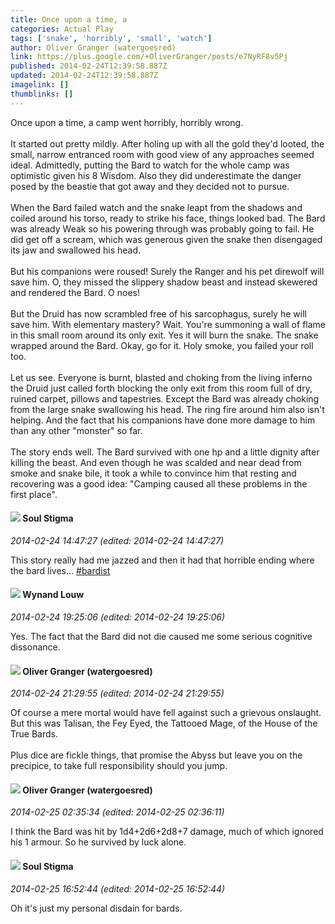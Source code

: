 ```yaml
---
title: Once upon a time, a
categories: Actual Play
tags: ['snake', 'horribly', 'small', 'watch']
author: Oliver Granger (watergoesred)
link: https://plus.google.com/+OliverGranger/posts/e7NyRF8v5Pj
published: 2014-02-24T12:39:58.887Z
updated: 2014-02-24T12:39:58.887Z
imagelink: []
thumblinks: []
---
```


Once upon a time, a camp went horribly, horribly wrong.<br /><br />It started out pretty mildly. After holing up with all the gold they&#39;d looted, the small, narrow entranced room with good view of any approaches seemed ideal. Admittedly, putting the Bard to watch for the whole camp was optimistic given his 8 Wisdom. Also they did underestimate the danger posed by the beastie that got away and they decided not to pursue.<br /><br />When the Bard failed watch and the snake leapt from the shadows and coiled around his torso, ready to strike his face, things looked bad. The Bard was already Weak so his powering through was probably going to fail. He did get off a scream, which was generous given the snake then disengaged its jaw and swallowed his head.<br /><br />But his companions were roused! Surely the Ranger and his pet direwolf will save him. O, they missed the slippery shadow beast and instead skewered and rendered the Bard. O noes!<br /><br />But the Druid has now scrambled free of his sarcophagus, surely he will save him. With elementary mastery? Wait. You&#39;re summoning a wall of flame in this small room around its only exit. Yes it will burn the snake. The snake wrapped around the Bard. Okay, go for it. Holy smoke, you failed your roll too.<br /><br />Let us see. Everyone is burnt, blasted and choking from the living inferno the Druid just called forth blocking the only exit from this room full of dry, ruined carpet, pillows and tapestries. Except the Bard was already choking from the large snake swallowing his head. The ring fire around him also isn&#39;t helping. And the fact that his companions have done more damage to him than any other &quot;monster&quot; so far.<br /><br />The story ends well. The Bard survived with one hp and a little dignity after killing the beast. And even though he was scalded and near dead from smoke and snake bile, it took a while to convince him that resting and recovering was a good idea: &quot;Camping caused all these problems in the first place&quot;.
<div id='comment z12repdibmjkyvvqx04ci3jicpi1xv2afmc0k'>
  <h4><img src='{{site.baseurl}}//images/avatars/111544129432437862475_photo.jpg'> Soul Stigma</h4>
      <p><cite>2014-02-24 14:47:27 (edited: 2014-02-24 14:47:27)</cite></p>
        <p>This story really had me jazzed and then it had that horrible ending where the bard lives... <a rel="nofollow" class="ot-hashtag" href="https://plus.google.com/s/%23bardist/posts">#bardist</a></p>
</div>
        

<div id='comment z12repdibmjkyvvqx04ci3jicpi1xv2afmc0k'>
  <h4><img src='{{site.baseurl}}//images/avatars/111256963556395023796_photo.jpg'> Wynand Louw</h4>
      <p><cite>2014-02-24 19:25:06 (edited: 2014-02-24 19:25:06)</cite></p>
        <p>Yes. The fact that the Bard did not die caused me some serious cognitive dissonance.</p>
</div>
        

<div id='comment z12repdibmjkyvvqx04ci3jicpi1xv2afmc0k'>
  <h4><img src='{{site.baseurl}}//images/avatars/115998734960985532561_photo.jpg'> Oliver Granger (watergoesred)</h4>
      <p><cite>2014-02-24 21:29:55 (edited: 2014-02-24 21:29:55)</cite></p>
        <p>Of course a mere mortal would have fell against such a grievous onslaught. But this was Talisan, the Fey Eyed, the Tattooed Mage, of the House of the True Bards. <br /><br />Plus dice are fickle things, that promise the Abyss but leave you on the precipice, to take full responsibility should you jump.</p>
</div>
        

<div id='comment z12repdibmjkyvvqx04ci3jicpi1xv2afmc0k'>
  <h4><img src='{{site.baseurl}}//images/avatars/115998734960985532561_photo.jpg'> Oliver Granger (watergoesred)</h4>
      <p><cite>2014-02-25 02:35:34 (edited: 2014-02-25 02:36:11)</cite></p>
        <p>I think the Bard was hit by 1d4+2d6+2d8+7 damage, much of which ignored his 1 armour. So he survived by luck alone.</p>
</div>
        

<div id='comment z12repdibmjkyvvqx04ci3jicpi1xv2afmc0k'>
  <h4><img src='{{site.baseurl}}//images/avatars/111544129432437862475_photo.jpg'> Soul Stigma</h4>
      <p><cite>2014-02-25 16:52:44 (edited: 2014-02-25 16:52:44)</cite></p>
        <p>Oh it&#39;s just my personal disdain for bards.</p>
</div>
        
